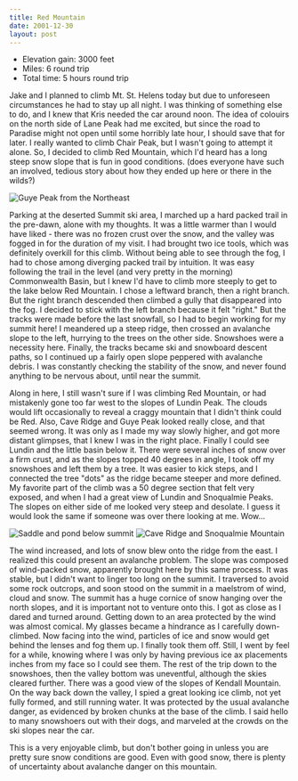 ```yaml
---
title: Red Mountain
date: 2001-12-30
layout: post
---
```



* Elevation gain: 3000 feet
* Miles: 6 round trip
* Total time: 5 hours round trip

Jake and I planned to climb Mt. St. Helens today but due to unforeseen
circumstances he had to stay up all night. I was thinking of something
else to do, and I knew that Kris needed the car around noon. The idea
of colouirs on the north side of Lane Peak had me excited, but since
the road to Paradise might not open until some horribly late hour, I
should save that for later. I really wanted to climb Chair Peak, but I
wasn't going to attempt it alone. So, I decided to climb Red Mountain,
which I'd heard has a long steep snow slope that is fun in good
conditions.  (does everyone have such an involved, tedious story about
how they ended up here or there in the wilds?)



![Guye Peak from the Northeast](images/articles/trips/2001/guyer.jpg)


Parking at the deserted Summit ski area, I marched up a hard packed
trail in the pre-dawn, alone with my thoughts. It was a little warmer
than I would have liked - there was no frozen crust over the snow, and
the valley was fogged in for the duration of my visit.  I had brought
two ice tools, which was definitely overkill for this climb. Without
being able to see through the fog, I had to chose among diverging
packed trail by intuition.  It was easy following the trail in the
level (and very pretty in the morning) Commonwealth Basin, but I knew
I'd have to climb more steeply to get to the lake below Red
Mountain. I chose a leftward branch, then a right branch. But the
right branch descended then climbed a gully that disappeared into the
fog. I decided to stick with the left branch because it felt
"right." But the tracks were made before the last snowfall, so I had
to begin working for my summit here! I meandered up a steep ridge,
then crossed an avalanche slope to the left, hurrying to the trees on
the other side. Snowshoes were a necessity here. Finally, the tracks
became ski and snowboard descent paths, so I continued up a fairly
open slope peppered with avalanche debris.  I was constantly checking
the stability of the snow, and never found anything to be nervous
about, until near the summit.




Along in here, I still wasn't sure if I was climbing Red Mountain, or
had mistakenly gone too far west to the slopes of Lundin Peak. The
clouds would lift occasionally to reveal a craggy mountain that I
didn't think could be Red. Also, Cave Ridge and Guye Peak looked
really close, and that seemed wrong. It was only as I made my way
slowly higher, and got more distant glimpses, that I knew I was in the
right place. Finally I could see Lundin and the little basin below
it. There were several inches of snow over a firm crust, and as the
slopes topped 40 degrees in angle, I took off my snowshoes and left
them by a tree. It was easier to kick steps, and I connected the tree
"dots" as the ridge became steeper and more defined. My favorite part
of the climb was a 50 degree section that felt very exposed, and when
I had a great view of Lundin and Snoqualmie Peaks. The slopes on
either side of me looked very steep and desolate.  I guess it would
look the same if someone was over there looking at me. Wow...



![Saddle and pond below summit](images/articles/trips/2001/saddle.jpg)
![Cave Ridge and Snoqualmie Mountain](images/articles/trips/2001/caveridge.jpg)

The wind increased, and lots of snow blew onto the ridge from the
east. I realized this could present an avalanche problem. The slope
was composed of wind-packed snow, apparently brought here by this same
process. It was stable, but I didn't want to linger too long on the
summit. I traversed to avoid some rock outcrops, and soon stood on the
summit in a maelstrom of wind, cloud and snow. The summit has a huge
cornice of snow hanging over the north slopes, and it is important not
to venture onto this.  I got as close as I dared and turned
around. Getting down to an area protected by the wind was almost
comical. My glasses became a hindrance as I carefully down-climbed.
Now facing into the wind, particles of ice and snow would get behind
the lenses and fog them up. I finally took them off. Still, I went by
feel for a while, knowing where I was only by having previous ice ax
placements inches from my face so I could see them. The rest of the
trip down to the snowshoes, then the valley bottom was uneventful,
although the skies cleared further. There was a good view of the
slopes of Kendall Mountain.  On the way back down the valley, I spied
a great looking ice climb, not yet fully formed, and still running
water. It was protected by the usual avalanche danger, as evidenced by
broken chunks at the base of the climb. I said hello to many
snowshoers out with their dogs, and marveled at the crowds on the ski
slopes near the car.



This is a very enjoyable climb, but don't bother going in unless you
are pretty sure snow conditions are good. Even with good snow, there
is plenty of uncertainty about avalanche danger on this mountain.



